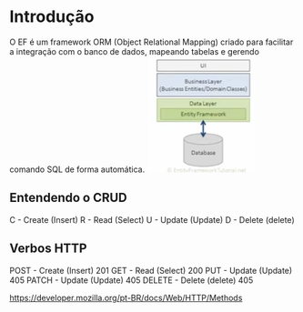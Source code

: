 # Introdução

O EF é um framework ORM (Object Relational Mapping) criado para facilitar a integração com o banco de dados, mapeando tabelas e gerendo comando SQL de forma automática.
![Alt text](image.png)

## Entendendo o CRUD

C - Create (Insert)
R - Read (Select)
U - Update (Update)
D - Delete (delete)

## Verbos HTTP

POST - Create (Insert) 201 
GET - Read (Select) 200
PUT - Update (Update) 405
PATCH - Update (Update) 405
DELETE - Delete (delete) 405

https://developer.mozilla.org/pt-BR/docs/Web/HTTP/Methods

